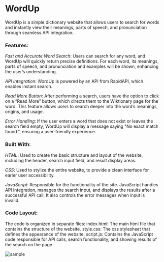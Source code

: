 # WordUp
WordUp is a simple dictionary website that allows users to search for words and instantly view their meanings, parts of speech, and pronunciation through seamless API integration.

### **Features**:
*Fast and Accurate Word Search*: Users can search for any word, and WordUp will quickly return precise definitions. For each word, its meanings, parts of speech, and pronunciation and examples will be shown, enhancing the user’s understanding.

*API Integration*: WordUp is powered by an API from RapidAPI, which enables instant search.

*Read More Button*: After performing a search, users have the option to click on a “Read More” button, which directs them to the Wiktionary page for the word. This feature allows users to search deeper into the word’s meanings, origins, and usage.

*Error Handling*: If the user enters a word that does not exist or leaves the search field empty, WordUp will display a message saying "No exact match found.", ensuring a user-friendly experience.

### **Built With**:
*HTML*: Used to create the basic structure and layout of the website, including the header, search input field, and result display areas.

*CSS*: Used to stylize the entire website, to provide a clean interface for earier user accessibility.

*JavaScript*: Responsible for the functionality of the site. JavaScript handles API integration, manages the search input, and displays the results after a successful API call. It also controls the error messages when input is invalid.

### **Code Layout**:
The code is organized in separate files:
index.html: The main html file that contains the structure of the website.
style.css: The css stylesheet that defines the appearance of the website.
script.js: Contains the JavaScript code responsible for API calls, search functionality, and showing results of the search on the page.

![sample](https://github.com/user-attachments/assets/e7e1269e-ba31-4493-9963-84ecf35f2b2f)

